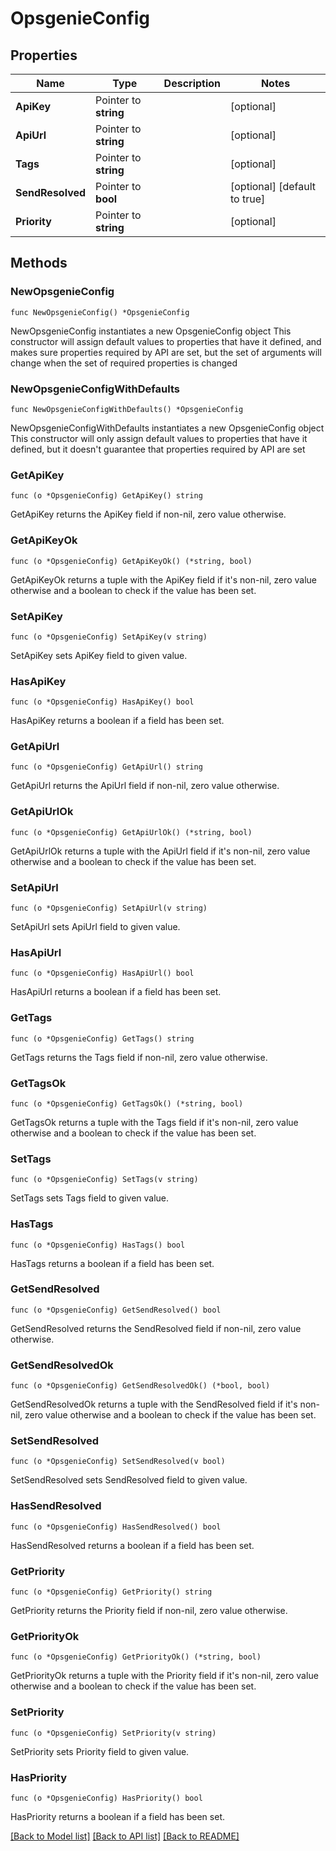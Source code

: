 # OpsgenieConfig

## Properties

Name | Type | Description | Notes
------------ | ------------- | ------------- | -------------
**ApiKey** | Pointer to **string** |  | [optional] 
**ApiUrl** | Pointer to **string** |  | [optional] 
**Tags** | Pointer to **string** |  | [optional] 
**SendResolved** | Pointer to **bool** |  | [optional] [default to true]
**Priority** | Pointer to **string** |  | [optional] 

## Methods

### NewOpsgenieConfig

`func NewOpsgenieConfig() *OpsgenieConfig`

NewOpsgenieConfig instantiates a new OpsgenieConfig object
This constructor will assign default values to properties that have it defined,
and makes sure properties required by API are set, but the set of arguments
will change when the set of required properties is changed

### NewOpsgenieConfigWithDefaults

`func NewOpsgenieConfigWithDefaults() *OpsgenieConfig`

NewOpsgenieConfigWithDefaults instantiates a new OpsgenieConfig object
This constructor will only assign default values to properties that have it defined,
but it doesn't guarantee that properties required by API are set

### GetApiKey

`func (o *OpsgenieConfig) GetApiKey() string`

GetApiKey returns the ApiKey field if non-nil, zero value otherwise.

### GetApiKeyOk

`func (o *OpsgenieConfig) GetApiKeyOk() (*string, bool)`

GetApiKeyOk returns a tuple with the ApiKey field if it's non-nil, zero value otherwise
and a boolean to check if the value has been set.

### SetApiKey

`func (o *OpsgenieConfig) SetApiKey(v string)`

SetApiKey sets ApiKey field to given value.

### HasApiKey

`func (o *OpsgenieConfig) HasApiKey() bool`

HasApiKey returns a boolean if a field has been set.

### GetApiUrl

`func (o *OpsgenieConfig) GetApiUrl() string`

GetApiUrl returns the ApiUrl field if non-nil, zero value otherwise.

### GetApiUrlOk

`func (o *OpsgenieConfig) GetApiUrlOk() (*string, bool)`

GetApiUrlOk returns a tuple with the ApiUrl field if it's non-nil, zero value otherwise
and a boolean to check if the value has been set.

### SetApiUrl

`func (o *OpsgenieConfig) SetApiUrl(v string)`

SetApiUrl sets ApiUrl field to given value.

### HasApiUrl

`func (o *OpsgenieConfig) HasApiUrl() bool`

HasApiUrl returns a boolean if a field has been set.

### GetTags

`func (o *OpsgenieConfig) GetTags() string`

GetTags returns the Tags field if non-nil, zero value otherwise.

### GetTagsOk

`func (o *OpsgenieConfig) GetTagsOk() (*string, bool)`

GetTagsOk returns a tuple with the Tags field if it's non-nil, zero value otherwise
and a boolean to check if the value has been set.

### SetTags

`func (o *OpsgenieConfig) SetTags(v string)`

SetTags sets Tags field to given value.

### HasTags

`func (o *OpsgenieConfig) HasTags() bool`

HasTags returns a boolean if a field has been set.

### GetSendResolved

`func (o *OpsgenieConfig) GetSendResolved() bool`

GetSendResolved returns the SendResolved field if non-nil, zero value otherwise.

### GetSendResolvedOk

`func (o *OpsgenieConfig) GetSendResolvedOk() (*bool, bool)`

GetSendResolvedOk returns a tuple with the SendResolved field if it's non-nil, zero value otherwise
and a boolean to check if the value has been set.

### SetSendResolved

`func (o *OpsgenieConfig) SetSendResolved(v bool)`

SetSendResolved sets SendResolved field to given value.

### HasSendResolved

`func (o *OpsgenieConfig) HasSendResolved() bool`

HasSendResolved returns a boolean if a field has been set.

### GetPriority

`func (o *OpsgenieConfig) GetPriority() string`

GetPriority returns the Priority field if non-nil, zero value otherwise.

### GetPriorityOk

`func (o *OpsgenieConfig) GetPriorityOk() (*string, bool)`

GetPriorityOk returns a tuple with the Priority field if it's non-nil, zero value otherwise
and a boolean to check if the value has been set.

### SetPriority

`func (o *OpsgenieConfig) SetPriority(v string)`

SetPriority sets Priority field to given value.

### HasPriority

`func (o *OpsgenieConfig) HasPriority() bool`

HasPriority returns a boolean if a field has been set.


[[Back to Model list]](../README.md#documentation-for-models) [[Back to API list]](../README.md#documentation-for-api-endpoints) [[Back to README]](../README.md)


